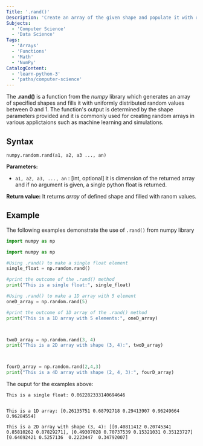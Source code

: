 ```yaml
---
Title: '.rand()'
Description: 'Create an array of the given shape and populate it with random samples from a uniform distribution over [0, 1)'
Subjects:
  - 'Computer Science'
  - 'Data Science'
Tags:
  - 'Arrays'
  - 'Functions'
  - 'Math'
  - 'NumPy'
CatalogContent:
  - 'learn-python-3'
  - 'paths/computer-science'
---
```


The **.rand()** is a function from the *numpy* library which generates an array of specified shapes and fills it with uniformly distributed random values between 0 and 1. The function's output is determined by the shape parameters provided and it is commonly used for creating random arrays in various applictaions such as machine learning and simulations.

## Syntax
```pseudo
numpy.random.rand(a1, a2, a3 ..., an)
```

**Parameters:**
- `a1, a2, a3, ..., an` : [int, optional] it is dimension of the returned array and if no argument is given, a single python float is returned.

**Return value:**
It returns *array* of defined shape and filled with ranom values.

## Example

The following examples demonstrate the use of `.rand()` from numpy library
```py
import numpy as np

import numpy as np

#Using .rand() to make a single float element 
single_float = np.random.rand()

#print the outcome of the .rand() method
print("This is a single float:", single_float)

#Using .rand() to make a 1D array with 5 element 
oneD_array = np.random.rand(5)

#print the outcome of 1D array of the .rand() method
print("This is a 1D array with 5 elements:", oneD_array)



twoD_array = np.random.rand(3, 4)
print("This is a 2D array with shape (3, 4):", twoD_array)



fourD_array = np.random.rand(2,4,3)
print("This is a 4D array with shape (2, 4, 3):", fourD_array)
```

The ouput for the examples above: 
```shell
This is a single float: 0.062282333140694646


This is a 1D array: [0.26135751 0.68792718 0.29413907 0.96249664 0.96284554]

This is a 2D array with shape (3, 4): [[0.40811412 0.20745341 0.85810262 0.87829271], [0.49307028 0.70737539 0.15321031 0.35123727] [0.64692421 0.5257136  0.2223447  0.34792007]
```
